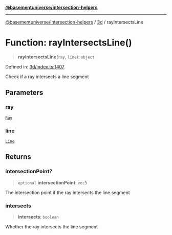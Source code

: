 [**@basementuniverse/intersection-helpers**](../../README.md)

***

[@basementuniverse/intersection-helpers](../../README.md) / [3d](../README.md) / rayIntersectsLine

# Function: rayIntersectsLine()

> **rayIntersectsLine**(`ray`, `line`): `object`

Defined in: [3d/index.ts:1407](https://github.com/basementuniverse/intersection-helpers/blob/3a364a58f0714fe52065b40529091d774e3a1a50/src/3d/index.ts#L1407)

Check if a ray intersects a line segment

## Parameters

### ray

[`Ray`](../types/type-aliases/Ray.md)

### line

[`Line`](../types/type-aliases/Line.md)

## Returns

### intersectionPoint?

> `optional` **intersectionPoint**: `vec3`

The intersection point if the ray intersects the line segment

### intersects

> **intersects**: `boolean`

Whether the ray intersects the line segment

